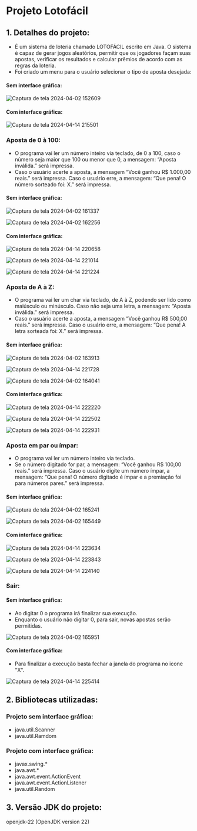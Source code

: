 # Projeto Lotofácil
## 1. Detalhes do projeto:
- É um sistema de loteria chamado LOTOFÁCIL escrito em Java. O sistema é capaz de gerar jogos aleatórios, permitir que os jogadores façam suas apostas, verificar os resultados e calcular prêmios de acordo com as regras da loteria.
- Foi criado um menu para o usuário selecionar o tipo de aposta desejada:
#### Sem interface gráfica:

![Captura de tela 2024-04-02 152609](https://github.com/CarlosEOsawaC/LP/assets/164787161/163c539e-4fd1-4299-810e-0476cd7beea8)
#### Com interface gráfica:

![Captura de tela 2024-04-14 215501](https://github.com/CarlosEOsawaC/LP/assets/164787161/2cdd8787-07f3-45ba-b9bf-67d9e724502c)
### Aposta de 0 à 100:
  - O programa vai ler um número inteiro via teclado, de 0 a 100, caso o número seja maior que 100 ou menor que 0, a mensagem: “Aposta inválida.” será impressa.
  - Caso o usuário acerte a aposta, a mensagem “Você ganhou R$ 1.000,00 reais.” será impressa. Caso o usuário erre, a mensagem: “Que pena! O número sorteado foi: X.” será impressa.
#### Sem interface gráfica:

![Captura de tela 2024-04-02 161337](https://github.com/CarlosEOsawaC/LP/assets/164787161/28b486ab-479f-4d76-8150-e756bb760bee)

![Captura de tela 2024-04-02 162256](https://github.com/CarlosEOsawaC/LP/assets/164787161/f9594f05-9426-46fe-8f78-a5fef80dc335)
#### Com interface gráfica:

![Captura de tela 2024-04-14 220658](https://github.com/CarlosEOsawaC/LP/assets/164787161/ff01e98f-f440-427e-903d-3c954882c151)

![Captura de tela 2024-04-14 221014](https://github.com/CarlosEOsawaC/LP/assets/164787161/c8713965-fd22-45c5-81d6-752aca5f9a71)

![Captura de tela 2024-04-14 221224](https://github.com/CarlosEOsawaC/LP/assets/164787161/a0e10174-2b89-4f74-8991-e1bc45b5be48)
### Aposta de A à Z:
  - O programa vai ler um char via teclado, de A à Z, podendo ser lido como maiúsculo ou minúsculo. Caso não seja uma letra, a mensagem: “Aposta inválida.” será impressa.
  - Caso o usuário acerte a aposta, a mensagem “Você ganhou R$ 500,00 reais.” será impressa. Caso o usuário erre, a mensagem: “Que pena! A letra sorteada foi: X.” será impressa.
#### Sem interface gráfica:

![Captura de tela 2024-04-02 163913](https://github.com/CarlosEOsawaC/LP/assets/164787161/845810fe-d7c1-41df-b47c-93510e6ea172)

![Captura de tela 2024-04-14 221728](https://github.com/CarlosEOsawaC/LP/assets/164787161/8ff61ba4-7c50-4427-96d3-66f281998e78)

![Captura de tela 2024-04-02 164041](https://github.com/CarlosEOsawaC/LP/assets/164787161/090619fc-d4ce-4456-9fe6-c1354c946237)
#### Com interface gráfica:

![Captura de tela 2024-04-14 222220](https://github.com/CarlosEOsawaC/LP/assets/164787161/2bc9e7cf-38fe-4c58-a275-1c65db99d338)

![Captura de tela 2024-04-14 222502](https://github.com/CarlosEOsawaC/LP/assets/164787161/25dd47f2-afee-4344-89ac-a57331934a7b)

![Captura de tela 2024-04-14 222931](https://github.com/CarlosEOsawaC/LP/assets/164787161/86528c66-c8ea-4ce8-b064-b0feb722f555)
### Aposta em par ou ímpar:
  - O programa vai ler um número inteiro via teclado.
  - Se o número digitado for par, a mensagem: “Você ganhou R$ 100,00 reais.” será impressa. Caso o usuário digite um número ímpar, a mensagem: “Que pena! O número digitado é ímpar e a premiação foi para números pares.” será impressa.
#### Sem interface gráfica:

![Captura de tela 2024-04-02 165241](https://github.com/CarlosEOsawaC/LP/assets/164787161/4f42d276-523d-4650-9a3d-0051b4093126)

![Captura de tela 2024-04-02 165449](https://github.com/CarlosEOsawaC/LP/assets/164787161/9da145c9-23cb-4c2a-80ed-bb047662a338)
#### Com interface gráfica:

![Captura de tela 2024-04-14 223634](https://github.com/CarlosEOsawaC/LP/assets/164787161/80863e77-8c25-4771-bc9f-9c0d2d3956db)

![Captura de tela 2024-04-14 223843](https://github.com/CarlosEOsawaC/LP/assets/164787161/2ccbb539-b9bf-438d-adce-6f8d03160957)

![Captura de tela 2024-04-14 224140](https://github.com/CarlosEOsawaC/LP/assets/164787161/554577c6-7f8a-4f49-be10-688c205971a8)
### Sair:
#### Sem interface gráfica:
  - Ao digitar 0 o programa irá finalizar sua execução.
  - Enquanto o usuário não digitar 0, para sair, novas apostas serão permitidas.

![Captura de tela 2024-04-02 165951](https://github.com/CarlosEOsawaC/LP/assets/164787161/638653e3-fa11-43c1-bb7b-f31123c349c0)
#### Com interface gráfica:
- Para finalizar a execução basta fechar a janela do programa no icone "X".

![Captura de tela 2024-04-14 225414](https://github.com/CarlosEOsawaC/LP/assets/164787161/683b3fcb-f852-413b-81c8-e1ac00a4da65)
## 2. Bibliotecas utilizadas:
### Projeto sem interface gráfica:
- java.util.Scanner
- java.util.Ramdom
### Projeto com interface gráfica:
- javax.swing.*
- java.awt.*
- java.awt.event.ActionEvent
- java.awt.event.ActionListener
- java.util.Random
## 3. Versão JDK do projeto:
openjdk-22 (OpenJDK version 22)
